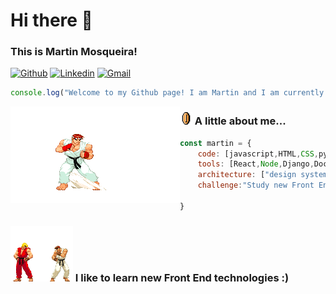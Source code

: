 # Hi there 👋 

### This is Martin Mosqueira!

[![Github](https://img.shields.io/badge/-Github-000?style=flat&logo=Github&logoColor=white)](https://github.com/MartinMosqueira)
[![Linkedin](https://img.shields.io/badge/-LinkedIn-blue?style=flat&logo=Linkedin&logoColor=white)](https://www.linkedin.com/in/martin-mosqueira-17a2671b5/)
[![Gmail](https://img.shields.io/badge/-Gmail-c14438?style=flat&logo=Gmail&logoColor=white)](mailto:tinchomosqueira@gmail.com)


```javascript
console.log("Welcome to my Github page! I am Martin and I am currently finishing my Informatics Engineering career at the university of Mendoza!");  
```

<img src="fight.gif" align=left>

### <img src="coin.gif" width="20"> A little about me...  
```javascript
const martin = {
    code: [javascript,HTML,CSS,python,java],
    tools: [React,Node,Django,Docker],
    architecture: ["design system pattern","microservices"],
    challenge:"Study new Front End technologies"

}
```

### <img src="study.gif" width="100"> I like to learn new **Front End** technologies :)